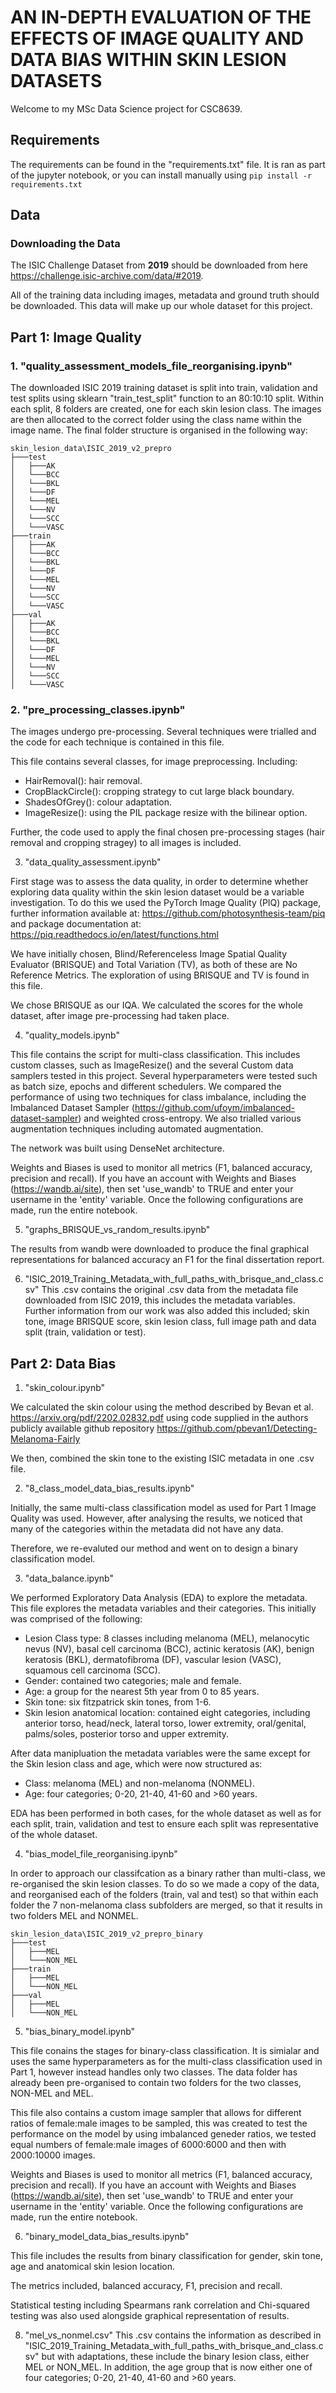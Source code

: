 # AN IN-DEPTH EVALUATION OF THE EFFECTS OF IMAGE QUALITY AND DATA BIAS WITHIN SKIN LESION DATASETS
Welcome to my MSc Data Science project for CSC8639.

## Requirements

The requirements can be found in the "requirements.txt" file.
It is ran as part of the jupyter notebook, or you can install manually using `pip install -r requirements.txt`

## Data

### Downloading the Data

The ISIC Challenge Dataset from **2019** should be downloaded from here https://challenge.isic-archive.com/data/#2019.

All of the training data including images, metadata and ground truth should be downloaded. This data will make up our whole dataset for this project.


## Part 1: Image Quality

### 1. "quality_assessment_models_file_reorganising.ipynb"
The downloaded ISIC 2019 training dataset is split into train, validation and test splits using sklearn "train_test_split" function to an 80:10:10 split. Within each split, 8 folders are created, one for each skin lesion class. The images are then allocated to the correct folder using the class name within the image name. The final folder structure is organised in the following way:

```
skin_lesion_data\ISIC_2019_v2_prepro
├───test
│   ├───AK
│   └───BCC
│   └───BKL
│   └───DF
│   └───MEL
│   └───NV
│   └───SCC
│   └───VASC
├───train
│   ├───AK
│   └───BCC
│   └───BKL
│   └───DF
│   └───MEL
│   └───NV
│   └───SCC
│   └───VASC
├───val
│   ├───AK
│   └───BCC
│   └───BKL
│   └───DF
│   └───MEL
│   └───NV
│   └───SCC
│   └───VASC
```


### 2. "pre_processing_classes.ipynb"
The images undergo pre-processing. Several techniques were trialled and the code for each technique is contained in this file.

This file contains several classes, for image preprocessing. Including:
- HairRemoval(): hair removal.
- CropBlackCircle(): cropping strategy to cut large black boundary.
- ShadesOfGrey(): colour adaptation.
- ImageResize(): using the PIL package resize with the bilinear option.

Further, the code used to apply the final chosen pre-processing stages (hair removal and cropping stragey) to all images is included.

3. "data_quality_assessment.ipynb"

First stage was to assess the data quality, in order to determine whether exploring data quality within the skin lesion dataset would be a variable investigation. To do this we used the PyTorch Image Quality (PIQ) package, further information available at: https://github.com/photosynthesis-team/piq and package documentation at: https://piq.readthedocs.io/en/latest/functions.html

We have initially chosen, Blind/Referenceless Image Spatial Quality Evaluator (BRISQUE) and Total Variation (TV), as both of these are No Reference Metrics. The exploration of using BRISQUE and TV is found in this file.

We chose BRISQUE as our IQA. We calculated the scores for the whole dataset, after image pre-processing had taken place.

4. "quality_models.ipynb"

This file contains the script for multi-class classification. This includes custom classes, such as ImageResize() and the several Custom data samplers tested in this project.
Several hyperparameters were tested such as batch size, epochs and different schedulers.
We compared the performance of using two techniques for class imbalance, including the Imbalanced Dataset Sampler (https://github.com/ufoym/imbalanced-dataset-sampler) and weighted cross-entropy.
We also trialled various augmentation techniques including automated augmentation.

The network was built using DenseNet architecture.

Weights and Biases is used to monitor all metrics (F1, balanced accuracy, precision and recall).
If you have an account with Weights and Biases (https://wandb.ai/site), then set 'use_wandb' to TRUE and enter your username in the 'entity' variable. Once the following configurations are made, run the entire notebook.

5. "graphs_BRISQUE_vs_random_results.ipynb"

The results from wandb were downloaded to produce the final graphical representations for balanced accuracy an F1 for the final dissertation report.

6. "ISIC_2019_Training_Metadata_with_full_paths_with_brisque_and_class.csv"
This .csv contains the original .csv data from the metadata file downloaded from ISIC 2019, this includes the metadata variables.
Further information from our work was also added this included; skin tone, image BRISQUE score, skin lesion class, full image path and data split (train, validation or test).


## Part 2: Data Bias

1. "skin_colour.ipynb"

 We calculated the skin colour using the method described by Bevan et al.  https://arxiv.org/pdf/2202.02832.pdf using code supplied in the authors publicly available github repository https://github.com/pbevan1/Detecting-Melanoma-Fairly

 We then, combined the skin tone to the existing ISIC metadata in one .csv file.

2. "8_class_model_data_bias_results.ipynb"

Initially, the same multi-class classification model as used for Part 1 Image Quality was used. However, after analysing the results, we noticed that many of the categories within the metadata did not have any data.

Therefore, we re-evaluted our method and went on to design a binary classification model.

3. "data_balance.ipynb"

We performed Exploratory Data Analysis (EDA) to explore the metadata. This file explores the metadata variables and their categories. This initially was comprised of the following:

- Lesion Class type: 8 classes including melanoma (MEL), melanocytic nevus (NV), basal cell carcinoma (BCC), actinic keratosis (AK), benign keratosis (BKL), dermatofibroma (DF), vascular lesion (VASC), squamous cell carcinoma (SCC).
- Gender: contained two categories; male and female.
- Age: a group for the nearest 5th year from 0 to 85 years.
- Skin tone: six fitzpatrick skin tones, from 1-6.
- Skin lesion anatomical location: contained eight categories, including anterior torso, head/neck, lateral torso, lower extremity, oral/genital, palms/soles, posterior torso and upper extremity.

After data manipluation the metadata variables were the same except for the Skin lesion class and age, which were now structured as:

- Class: melanoma (MEL) and non-melanoma (NONMEL).
- Age: four categories; 0-20, 21-40, 41-60 and >60 years.

EDA has been performed in both cases, for the whole dataset as well as for each split, train, validation and test to ensure each split was representative of the whole dataset.

4. "bias_model_file_reorganising.ipynb"

In order to approach our classifcation as a binary rather than multi-class, we re-organised the skin lesion classes.
To do so we made a copy of the data, and reorganised each of the folders (train, val and test) so that within each folder the 7 non-melanoma class subfolders are merged, so that it results in two folders MEL and NONMEL.

```
skin_lesion_data\ISIC_2019_v2_prepro_binary
├───test
│   ├───MEL
│   └───NON_MEL
├───train
│   ├───MEL
│   └───NON_MEL
├───val
│   ├───MEL
│   └───NON_MEL
```

5. "bias_binary_model.ipynb"

This file conains the stages for binary-class classification. It is simialar and uses the same hyperparameters as for the multi-class classification used in Part 1, however instead handles only two classes. The data folder has already been pre-organised to contain two folders for the two classes, NON-MEL and MEL.

This file also contains a custom image sampler that allows for different ratios of female:male images to be sampled, this was created to test the performance on the model by using imbalanced geneder ratios, we tested equal numbers of female:male images of 6000:6000 and then with 2000:10000 images.

Weights and Biases is used to monitor all metrics (F1, balanced accuracy, precision and recall).
If you have an account with Weights and Biases (https://wandb.ai/site), then set 'use_wandb' to TRUE and enter your username in the 'entity' variable. Once the following configurations are made, run the entire notebook.

6. "binary_model_data_bias_results.ipynb"

This file includes the results from binary classification for gender, skin tone, age and anatomical skin lesion location.

The metrics included, balanced accuracy, F1, precision and recall.

Statistical testing including Spearmans rank correlation and Chi-squared testing was also used alongside graphical representation of results.

8. "mel_vs_nonmel.csv"
This .csv contains the information as described in "ISIC_2019_Training_Metadata_with_full_paths_with_brisque_and_class.csv" but with adaptations, these include the binary lesion class, either MEL or NON_MEL. In addition, the age group that is now either one of four categories; 0-20, 21-40, 41-60 and >60 years.
